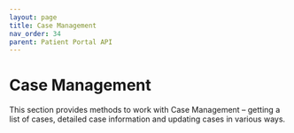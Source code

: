 ```yaml
---
layout: page
title: Case Management
nav_order: 34
parent: Patient Portal API
---
```


# Case Management

This section provides methods to work with Case Management – getting a list of cases, detailed case information and updating cases in various ways.
